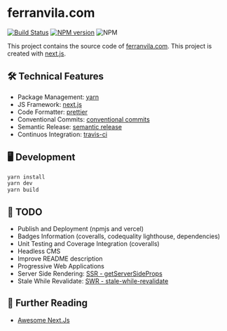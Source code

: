 # ferranvila.com

[![Build Status](https://travis-ci.com/ferranvila/ferranvila.com-nextjs.svg?branch=master)](https://travis-ci.com/ferranvila/ferranvila.com-nextjs)
[![NPM version](https://img.shields.io/npm/v/@ferranvila/nextjs.svg)](https://www.npmjs.org/package/@ferranvila/nextjs)
![NPM](https://img.shields.io/npm/l/@ferranvila/nextjs)

This project contains the source code of [ferranvila.com](https://www.ferranvila.com/). This project is created with [next.js](https://nextjs.org/).

## 🛠 Technical Features

- Package Management: [yarn](https://yarnpkg.com/)
- JS Framework: [next.js](https://nextjs.org/)
- Code Formatter: [prettier](https://prettier.io/)
- Conventional Commits: [conventional commits](https://www.conventionalcommits.org)
- Semantic Release: [semantic release](https://github.com/semantic-release/semantic-release)
- Continuos Integration: [travis-ci](https://travis-ci.org/)

## 🖥 Development

```bash
yarn install
yarn dev
yarn build
```

## 📄 TODO

- Publish and Deployment (npmjs and vercel)
- Badges Information (coveralls, codequality lighthouse, dependencies)
- Unit Testing and Coverage Integration (coveralls)
- Headless CMS
- Improve README description
- Progressive Web Applications
- Server Side Rendering: [SSR - getServerSideProps](https://nextjs.org/docs/basic-features/data-fetching#getserversideprops-server-side-rendering)
- Stale While Revalidate: [SWR - stale-while-revalidate](https://swr.now.sh/)

## 📗 Further Reading

- [Awesome Next.Js](https://github.com/unicodeveloper/awesome-nextjs)
